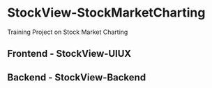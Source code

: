 # StockView-StockMarketCharting

Training Project on Stock Market Charting

## Frontend - StockView-UIUX

## Backend - StockView-Backend